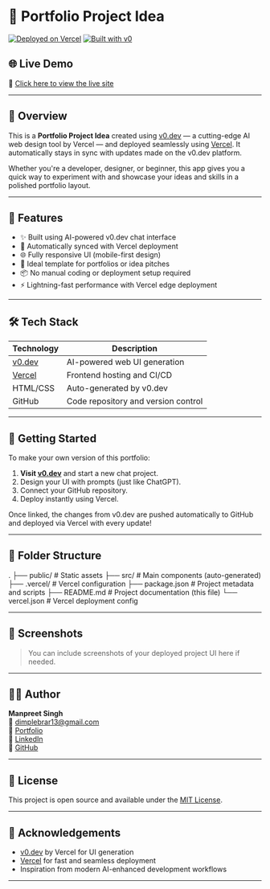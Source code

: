 # 💼 Portfolio Project Idea

[![Deployed on Vercel](https://img.shields.io/badge/Deployed%20on-Vercel-black?style=for-the-badge&logo=vercel)](https://v0-portfolio-project-idea-lake.vercel.app/)
[![Built with v0](https://img.shields.io/badge/Built%20with-v0.dev-black?style=for-the-badge)](https://v0.dev/chat/projects/Jm7Qi9g3XLw)

## 🌐 Live Demo

🔗 [Click here to view the live site](https://v0-portfolio-project-idea-lake.vercel.app/)

---

## 📌 Overview

This is a **Portfolio Project Idea** created using [v0.dev](https://v0.dev) — a cutting-edge AI web design tool by Vercel — and deployed seamlessly using [Vercel](https://vercel.com). It automatically stays in sync with updates made on the v0.dev platform.

Whether you're a developer, designer, or beginner, this app gives you a quick way to experiment with and showcase your ideas and skills in a polished portfolio layout.

---

## 🚀 Features

- ✨ Built using AI-powered v0.dev chat interface
- 🔄 Automatically synced with Vercel deployment
- 🌐 Fully responsive UI (mobile-first design)
- 🧠 Ideal template for portfolios or idea pitches
- 📦 No manual coding or deployment setup required
- ⚡ Lightning-fast performance with Vercel edge deployment

---

## 🛠️ Tech Stack

| Technology | Description |
|------------|-------------|
| [v0.dev](https://v0.dev) | AI-powered web UI generation |
| [Vercel](https://vercel.com) | Frontend hosting and CI/CD |
| HTML/CSS | Auto-generated by v0.dev |
| GitHub | Code repository and version control |

---

## 🧰 Getting Started

To make your own version of this portfolio:

1. **Visit [v0.dev](https://v0.dev)** and start a new chat project.
2. Design your UI with prompts (just like ChatGPT).
3. Connect your GitHub repository.
4. Deploy instantly using Vercel.

Once linked, the changes from v0.dev are pushed automatically to GitHub and deployed via Vercel with every update!

---

## 📁 Folder Structure

.
├── public/ # Static assets
├── src/ # Main components (auto-generated)
├── .vercel/ # Vercel configuration
├── package.json # Project metadata and scripts
├── README.md # Project documentation (this file)
└── vercel.json # Vercel deployment config


---

## 📸 Screenshots

> You can include screenshots of your deployed project UI here if needed.

---

## 👨‍💻 Author

**Manpreet Singh**  
📧 dimplebrar13@gmail.com  
🔗 [Portfolio](https://manpreet1singh2.github.io/portfolio1/)  
🔗 [LinkedIn](https://linkedin.com/in/manpreet-singh-0148ab179)  
🔗 [GitHub](https://github.com/manpreet1singh2)

---

## 📃 License

This project is open source and available under the [MIT License](LICENSE).

---

## 🙏 Acknowledgements

- [v0.dev](https://v0.dev) by Vercel for UI generation
- [Vercel](https://vercel.com) for fast and seamless deployment
- Inspiration from modern AI-enhanced development workflows

---

